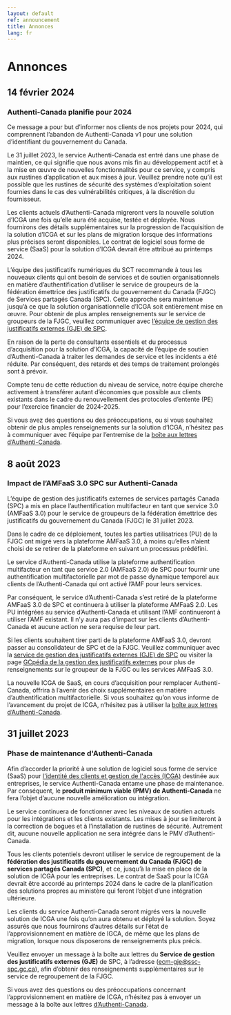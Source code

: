 ```yaml
---
layout: default
ref: announcement
title: Annonces
lang: fr
---
```

# Annonces

## 14 février 2024
### Authenti-Canada planifie pour 2024

Ce message a pour but d’informer nos clients de nos projets pour 2024, qui comprennent l’abandon de Authenti-Canada v1 pour une solution d’identifiant du gouvernement du Canada. 

Le 31 juillet 2023, le service Authenti-Canada est entré dans une phase de maintien, ce qui signifie que nous avons mis fin au développement actif et à la mise en œuvre de nouvelles fonctionnalités pour ce service, y compris aux rustines d’application et aux mises à jour. Veuillez prendre note qu’il est possible que les rustines de sécurité des systèmes d’exploitation soient fournies dans le cas des vulnérabilités critiques, à la discrétion du fournisseur. 

Les clients actuels d’Authenti-Canada migreront vers la nouvelle solution d’ICGA une fois qu’elle aura été acquise, testée et déployée. Nous fournirons des détails supplémentaires sur la progression de l’acquisition de la solution d’ICGA et sur les plans de migration lorsque des informations plus précises seront disponibles. Le contrat de logiciel sous forme de service (SaaS) pour la solution d’ICGA devrait être attribué au printemps 2024.  

L’équipe des justificatifs numériques du SCT recommande à tous les nouveaux clients qui ont besoin de services et de soutien organisationnels en matière d’authentification d’utiliser le service de groupeurs de la fédération émettrice des justificatifs du gouvernement du Canada (FJGC) de Services partagés Canada (SPC). Cette approche sera maintenue jusqu’à ce que la solution organisationnelle d’ICGA soit entièrement mise en œuvre. Pour obtenir de plus amples renseignements sur le service de groupeurs de la FJGC, veuillez communiquer avec [l’équipe de gestion des justificatifs externes (GJE) de SPC](mailto:ecm-gje@ssc-spc.gc.ca). 

En raison de la perte de consultants essentiels et du processus d’acquisition pour la solution d’ICGA, la capacité de l’équipe de soutien d’Authenti-Canada à traiter les demandes de service et les incidents a été réduite. Par conséquent, des retards et des temps de traitement prolongés sont à prévoir. 

Compte tenu de cette réduction du niveau de service, notre équipe cherche activement à transférer autant d’économies que possible aux clients existants dans le cadre du renouvellement des protocoles d’entente (PE) pour l’exercice financier de 2024-2025. 

Si vous avez des questions ou des préoccupations, ou si vous souhaitez obtenir de plus amples renseignements sur la solution d’ICGA, n’hésitez pas à communiquer avec l’équipe par l’entremise de la [boîte aux lettres d’Authenti-Canada](mailto:SignIn-AuthentiCanada@tbs-sct.gc.ca). 

## 8 août 2023
### Impact de l’AMFaaS 3.0 SPC sur Authenti-Canada

L’équipe de gestion des justificatifs externes de services partagés Canada (SPC) a mis en place l’authentification multifacteur en tant que service 3.0 (AMFaaS 3.0) pour le service de groupeurs de la fédération émettrice des justificatifs du gouvernement du Canada (FJGC) le 31 juillet 2023.

Dans le cadre de ce déploiement, toutes les parties utilisatrices (PU) de la FJGC ont migré vers la plateforme AMFaaS 3.0, à moins qu’elles n’aient choisi de se retirer de la plateforme en suivant un processus prédéfini.

Le service d’Authenti-Canada utilise la plateforme authentification multifacteur en tant que service 2.0 (AMFaaS 2.0) de SPC pour fournir une authentification multifactorielle par mot de passe dynamique temporel aux clients de l’Authenti-Canada qui ont activé l’AMF pour leurs services.

Par conséquent, le service d’Authenti-Canada s’est retiré de la plateforme AMFaaS 3.0 de SPC et continuera à utiliser la plateforme AMFaaS 2.0. Les PU intégrées au service d’Authenti-Canada et utilisant l’AMF continueront à utiliser l’AMF existant. Il n’y aura pas d’impact sur les clients d’Authenti-Canada et aucune action ne sera requise de leur part.

Si les clients souhaitent tirer parti de la plateforme AMFaaS 3.0, devront passer au consolidateur de SPC et de la FJGC. Veuillez communiquer avec la [service de gestion des justificatifs externes (GJE) de SPC](mailto:ecm-gje@ssc-spc.gc.ca) ou visiter la page [GCpédia de la gestion des justificatifs externes](https://www.gcpedia.gc.ca/wiki/ECM) pour plus de renseignements sur le groupeur de la FJGC ou les services AMFaaS 3.0.

La nouvelle ICGA de SaaS, en cours d’acquisition pour remplacer Authenti-Canada, offrira à l’avenir des choix supplémentaires en matière d’authentification multifactorielle. Si vous souhaitez qu’on vous informe de l’avancement du projet de ICGA, n’hésitez pas à utiliser la [boîte aux lettres d’Authenti-Canada](mailto:SignIn-AuthentiCanada@tbs-sct.gc.ca).

## 31 juillet 2023
### Phase de maintenance d'Authenti-Canada

Afin d’accorder la priorité à une solution de logiciel sous forme de service (SaaS) pour [l'identité des clients et gestion de l'accès (ICGA)](https://www.gartner.com/en/information-technology/glossary/customer-identity-access-management-ciam) destinée aux entreprises, le service Authenti-Canada entame une phase de maintenance. Par conséquent, le **produit minimum viable (PMV) de Authenti-Canada** ne fera l’objet d’aucune nouvelle amélioration ou intégration.  

Le service continuera de fonctionner avec les niveaux de soutien actuels pour les intégrations et les clients existants. Les mises à jour se limiteront à la correction de bogues et à l’installation de rustines de sécurité. Autrement dit, aucune nouvelle application ne sera intégrée dans le PMV d’Authenti-Canada.

Tous les clients potentiels devront utiliser le service de regroupement de la **fédération des
justificatifs du gouvernement du Canada (FJGC) de services partagés Canada (SPC)**, et ce, jusqu’à la mise en place de la solution de ICGA pour les entreprises. Le contrat de SaaS pour la ICGA devrait être accordé au printemps 2024 dans le cadre de la planification des solutions propres au ministère qui feront l’objet d’une intégration ultérieure.

Les clients du service Authenti-Canada seront migrés vers la nouvelle solution de ICGA une fois qu’on aura obtenu et déployé la solution. Soyez assurés que nous fournirons d’autres détails sur l’état de l’approvisionnement en matière de IGCA, de même que les plans de migration, lorsque nous disposerons de renseignements plus précis.

Veuillez envoyer un message à la boîte aux lettres du **Service de gestion des justificatifs externes (GJE)** de SPC, à l’adresse (ecm-gje@ssc-spc.gc.ca), afin d’obtenir des renseignements supplémentaires sur le service de regroupement de la FJGC.

Si vous avez des questions ou des préoccupations concernant l’approvisionnement en matière de ICGA, n’hésitez pas à envoyer un message à la boîte aux lettres [d’Authenti-Canada](mailto:SignIn-AuthentiCanada@tbs-sct.gc.ca).

